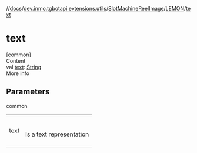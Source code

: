 //[docs](../../../../index.md)/[dev.inmo.tgbotapi.extensions.utils](../../index.md)/[SlotMachineReelImage](../index.md)/[LEMON](index.md)/[text](text.md)



# text  
[common]  
Content  
val [text](text.md): [String](https://kotlinlang.org/api/latest/jvm/stdlib/kotlin/-string/index.html)  
More info  


## Parameters  
  
common  
  
| | |
|---|---|
| <a name="dev.inmo.tgbotapi.extensions.utils/SlotMachineReelImage.LEMON/text/#/PointingToDeclaration/"></a>text| <a name="dev.inmo.tgbotapi.extensions.utils/SlotMachineReelImage.LEMON/text/#/PointingToDeclaration/"></a><br><br>Is a text representation<br><br>|
  
  



